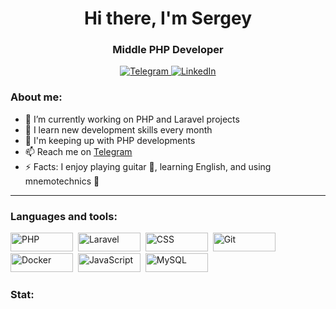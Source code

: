 <div id="header" align="center">
    <h1>Hi there, I'm Sergey</h1>
    <h3>Middle PHP Developer</h3>
</div>

<div id="socials" align="center">
    <a href="https://t.me/inwall_ch">
        <img src="https://img.shields.io/badge/Telegram-0088cc?style=flat-square&logo=telegram&logoColor=white" alt="Telegram">
    </a>
<a href="https://www.linkedin.com/in/web-inwall/">
        <img src="https://img.shields.io/badge/LinkedIn-0e76a8?style=flat-square&logo=linkedin&logoColor=white" alt="LinkedIn">
    </a>
</div>

### About me:
- 🔭 I’m currently working on PHP and Laravel projects 
- 🌱 I learn new development skills every month 
- 💬 I'm keeping up with PHP developments
- 📫 Reach me on [Telegram](https://t.me/inwall_ch)
- ⚡ Facts: I enjoy playing guitar 🎸, learning English, and using mnemotechnics 🧠

---

### Languages and tools:
<img src="https://img.shields.io/badge/PHP-S83237?style=flat-square&logo=PHP&logoColor=white" title="PHP" width="100" height="30">&nbsp;
<img src="https://img.shields.io/badge/Laravel-61DAFB?style=flat-square&logo=Laravel&logoColor=black" title="Laravel" width="100" height="30">&nbsp;
<img src="https://img.shields.io/badge/CI/CD-1572B6?style=flat-square&logo=CI-CD&logoColor=white" title="CSS" width="100" height="30">&nbsp;
<img src="https://img.shields.io/badge/Git-F05032?style=flat-square&logo=git&logoColor=white" title="Git" width="100" height="30">&nbsp;
<img src="https://img.shields.io/badge/Docker-CB8917?style=flat-square&logo=Docker&logoColor=white" title="Docker" width="100" height="30">&nbsp;
<img src="https://img.shields.io/badge/JavaScript-F7DF1E?style=flat-square&logo=javascript&logoColor=black" title="JavaScript" width="100" height="30">&nbsp;
<img src="https://img.shields.io/badge/MySQL-4169E1?style=flat-square&logo=MySQL&logoColor=white" title="MySQL" width="100" height="30">&nbsp;
<br>
### Stat:
<div id="stat" align="center">
    <img src="https://github-profile-summary-cards.vercel.app/api/cards/profile-details?username=web-inwall&theme=github_dark" alt="">
</div>
